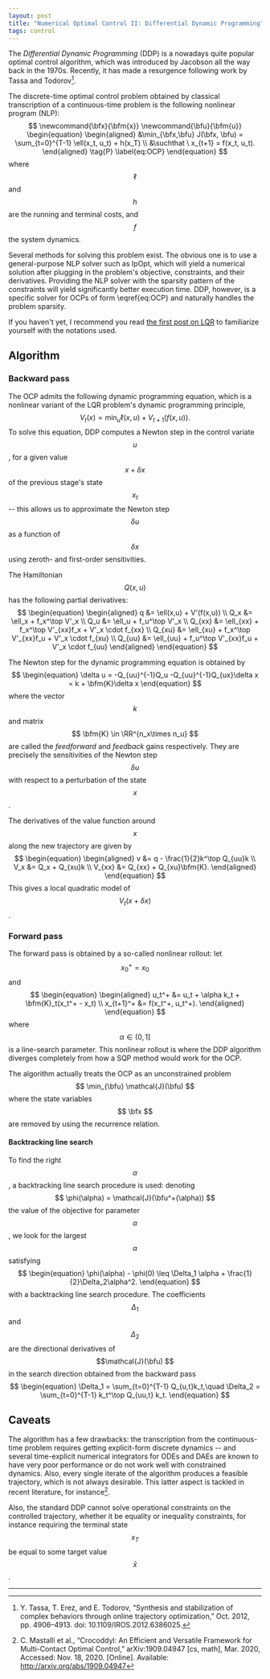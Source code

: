 ```yaml
---
layout: post
title: "Numerical Optimal Control II: Differential Dynamic Programming"
tags: control
---
```


The _Differential Dynamic Programming_ (DDP) is a nowadays quite popular optimal control algorithm, which was introduced by Jacobson all the way back in the 1970s. Recently, it has made a resurgence following work by Tassa and Todorov[^Tassa12].

The discrete-time optimal control problem obtained by classical transcription of a continuous-time problem is the following nonlinear program (NLP):
$$
\newcommand{\bfx}{\bfm{x}}
\newcommand{\bfu}{\bfm{u}}
\begin{equation}
\begin{aligned}
    &\min_{\bfx,\bfu} J(\bfx, \bfu) = \sum_{t=0}^{T-1} \ell(x_t, u_t) + h(x_T)  \\
    &\suchthat \ x_{t+1} = f(x_t, u_t).
\end{aligned}
    \tag{P}
    \label{eq:OCP}
\end{equation}
$$
where $$ \ell $$ and $$ h $$ are the running and terminal costs, and $$ f $$ the system dynamics.

Several methods for solving this problem exist. The obvious one is to use a general-purpose NLP solver such as IpOpt, which will yield a numerical solution after plugging in the problem's objective, constraints, and their derivatives. Providing the NLP solver with the sparsity pattern of the constraints will yield significantly better execution time. DDP, however, is a specific solver for OCPs of form \eqref{eq:OCP} and naturally handles the problem sparsity.

If you haven't yet, I recommend you read [the first post on LQR](/2021/04/25/lqr) to familiarize yourself with the notations used.

## Algorithm

### Backward pass

The OCP admits the following dynamic programming equation, which is a nonlinear variant of the LQR problem's dynamic programming principle,
$$
\begin{equation}
    V_t(x) = \min_u \ell(x, u) + V_{t+1}(f(x,u)).
\end{equation}
$$
To solve this equation, DDP computes a Newton step in the control variate $$ u $$, for a given value $$ x + \delta x $$ of the previous stage's state $$ x_t $$ -- this allows us to approximate the Newton step $$ \delta u $$ as a function of $$ \delta x $$ using zeroth- and first-order sensitivities.

The Hamiltonian $$ Q(x, u) $$ has the following partial derivatives:
$$
\begin{equation}
\begin{aligned}
    q &= \ell(x,u) + V'(f(x,u))  \\
    Q_x &= \ell_x + f_x^\top V'_x  \\
    Q_u &= \ell_u + f_u^\top V'_x  \\
    Q_{xx} &= \ell_{xx} + f_x^\top V'_{xx}f_x + V'_x \cdot f_{xx}  \\
    Q_{xu} &= \ell_{xu} + f_x^\top V'_{xx}f_u + V'_x \cdot f_{xu}  \\
    Q_{uu} &= \ell_{uu} + f_u^\top V'_{xx}f_u + V'_x \cdot f_{uu}
\end{aligned}
\end{equation}
$$

The Newton step for the dynamic programming equation is obtained by
$$
\begin{equation}
    \delta u = -Q_{uu}^{-1}Q_u -Q_{uu}^{-1}Q_{ux}\delta x = k + \bfm{K}\delta x
\end{equation}
$$
where the vector $$ k $$ and matrix $$ \bfm{K} \in \RR^{n_x\times n_u} $$ are called the _feedforward_ and _feedback_ gains respectively.
They are precisely the sensitivities of the Newton step $$ \delta u $$ with respect to a perturbation of the state $$ x $$.

The derivatives of the value function around $$ x $$ along the new trajectory are given by
$$
\begin{equation}
\begin{aligned}
    v &= q - \frac{1}{2}k^\top Q_{uu}k  \\
    V_x &= Q_x + Q_{xu}k  \\
    V_{xx} &= Q_{xx} + Q_{xu}\bfm{K}.
\end{aligned}
\end{equation}
$$
This gives a local quadratic model of $$ V_t(x + \delta x) $$.

### Forward pass

The forward pass is obtained by a so-called nonlinear rollout: let $$ x_0^+ = x_0 $$ and
$$
\begin{equation}
\begin{aligned}
    u_t^+ &= u_t + \alpha k_t + \bfm{K}_t(x_t^+ - x_t) \\
    x_{t+1}^+ &= f(x_t^+, u_t^+).
\end{aligned}
\end{equation}
$$
where $$ \alpha \in (0, 1] $$ is a line-search parameter.
This nonlinear rollout is where the DDP algorithm diverges completely from how a SQP method would work for the OCP.

The algorithm actually treats the OCP as an unconstrained problem $$ \min_{\bfu} \mathcal{J}(\bfu) $$ where the state variables $$ \bfx $$ are removed by using the recurrence relation.

#### Backtracking line search

To find the right $$ \alpha $$, a backtracking line search procedure is used: denoting $$ \phi(\alpha) = \mathcal{J}(\bfu^+(\alpha)) $$ the value of the objective for parameter $$ \alpha $$, we look for the largest $$ \alpha $$ satisfying
$$
\begin{equation}
    \phi(\alpha) - \phi(0) \leq \Delta_1 \alpha + \frac{1}{2}\Delta_2\alpha^2.
\end{equation}
$$
with a backtracking line search procedure.
The coefficients $$ \Delta_1 $$ and $$ \Delta_2 $$ are the directional derivatives of $$\mathcal{J}(\bfu) $$ in the search direction obtained from the backward pass
$$
\begin{equation}
    \Delta_1 = \sum_{t=0}^{T-1} Q_{u,t}k_t,\quad \Delta_2 = \sum_{t=0}^{T-1} k_t^\top Q_{uu,t} k_t.
\end{equation}
$$

## Caveats

The algorithm has a few drawbacks: the transcription from the continuous-time problem requires getting explicit-form discrete dynamics -- and several time-explicit numerical integrators for ODEs and DAEs are known to have very poor performance or do not work well with constrained dynamics. Also, every single iterate of the algorithm produces a feasible trajectory, which is not always desirable. This latter aspect is tackled in recent literature, for instance[^Mas18].

Also, the standard DDP cannot solve operational constraints on the controlled trajectory, whether it be equality or inequality constraints, for instance requiring the terminal state $$ x_T $$ be equal to some target value $$ \bar{x} $$.

---

[^Tassa12]: Y. Tassa, T. Erez, and E. Todorov, “Synthesis and stabilization of complex behaviors through online trajectory optimization,” Oct. 2012, pp. 4906–4913. doi: 10.1109/IROS.2012.6386025.

[^Mas18]: C. Mastalli et al., “Crocoddyl: An Efficient and Versatile Framework for Multi-Contact Optimal Control,” arXiv:1909.04947 [cs, math], Mar. 2020, Accessed: Nov. 18, 2020. [Online]. Available: <http://arxiv.org/abs/1909.04947>
